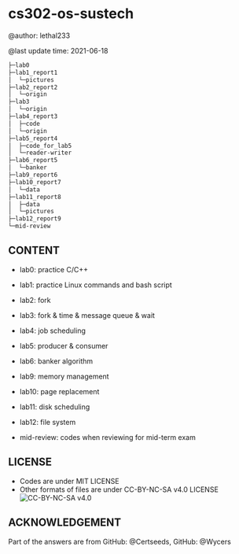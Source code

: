 # cs302-os-sustech
@author: lethal233

@last update time: 2021-06-18

```bash
├─lab0
├─lab1_report1
│  └─pictures
├─lab2_report2
│  └─origin
├─lab3
│  └─origin
├─lab4_report3
│  ├─code
│  └─origin
├─lab5_report4
│  ├─code_for_lab5
│  └─reader-writer
├─lab6_report5
│  └─banker
├─lab9_report6
├─lab10_report7
│  └─data
├─lab11_report8
│  ├─data
│  └─pictures
├─lab12_report9
└─mid-review
```



## CONTENT

- lab0: practice C/C++
- lab1: practice Linux commands and bash script
- lab2: fork
- lab3: fork & time & message queue & wait
- lab4: job scheduling
- lab5: producer & consumer
- lab6: banker algorithm
- lab9: memory management
- lab10: page replacement
- lab11: disk scheduling
- lab12: file system

- mid-review: codes when reviewing for mid-term exam



## LICENSE

* Codes are under MIT LICENSE
* Other formats of files are under CC-BY-NC-SA v4.0 LICENSE
  ![CC-BY-NC-SA v4.0](https://i.creativecommons.org/l/by-nc-sa/4.0/88x31.png)




## ACKNOWLEDGEMENT

Part of the answers are from GitHub: @Certseeds, GitHub: @Wycers

